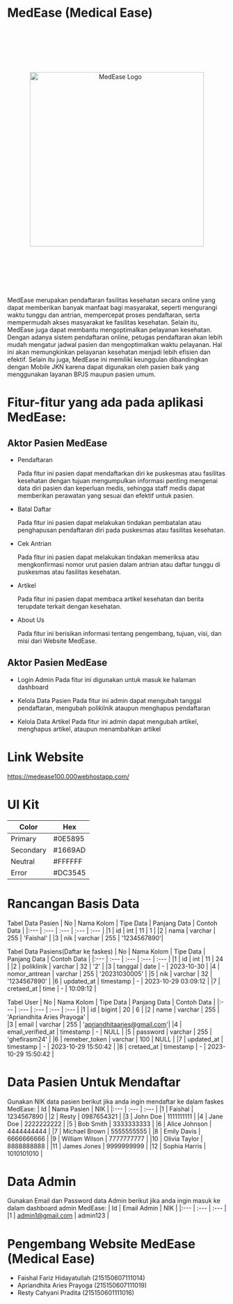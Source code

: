 # MedEase (Medical Ease)
<p align="center" style="padding-top: 100px; padding-bottom: 100px;">
  <a href="https://medease100.000webhostapp.com/" target="_blank">
    <img src="https://i.postimg.cc/d1qWJ1Gb/Group-100.png" width="400" alt="MedEase Logo">
  </a>
</p>

MedEase merupakan pendaftaran fasilitas kesehatan secara online yang dapat memberikan banyak manfaat bagi masyarakat, seperti mengurangi waktu tunggu dan antrian, mempercepat proses pendaftaran, serta mempermudah akses masyarakat ke fasilitas kesehatan. Selain itu, MedEase juga dapat membantu mengoptimalkan pelayanan kesehatan. Dengan adanya sistem pendaftaran online, petugas pendaftaran akan lebih mudah mengatur jadwal pasien dan mengoptimalkan waktu pelayanan. Hal ini akan memungkinkan pelayanan kesehatan menjadi lebih efisien dan efektif. Selain itu juga, MedEase ini memiliki keunggulan dibandingkan dengan Mobile JKN karena dapat digunakan oleh pasien baik yang menggunakan layanan BPJS maupun pasien umum.

# Fitur-fitur yang ada pada aplikasi MedEase:
## Aktor Pasien MedEase
- Pendaftaran
  
  Pada fitur ini pasien dapat mendaftarkan diri ke puskesmas atau fasilitas kesehatan dengan tujuan mengumpulkan informasi penting mengenai data diri pasien dan keperluan medis, sehingga staff medis dapat memberikan perawatan yang sesuai dan efektif untuk pasien.
- Batal Daftar
  
  Pada fitur ini pasien dapat melakukan tindakan pembatalan atau penghapusan pendaftaran diri pada puskesmas atau fasilitas kesehatan.
- Cek Antrian
  
  Pada fitur ini pasien dapat melakukan tindakan memeriksa atau mengkonfirmasi nomor urut pasien dalam antrian atau daftar tunggu di puskesmas atau fasilitas kesehatan.
- Artikel
  
  Pada fitur ini pasien dapat membaca artikel kesehatan dan berita terupdate terkait dengan kesehatan.
- About Us
  
  Pada fitur ini berisikan informasi tentang pengembang, tujuan, visi, dan misi dari Website MedEase.

## Aktor Pasien MedEase
- Login Admin
  Pada fitur ini digunakan untuk masuk ke halaman dashboard

- Kelola Data Pasien
  Pada fitur ini admin dapat mengubah tanggal pendaftaran, mengubah polikilnik ataupun menghapus pendaftaran

- Kelola Data Artikel
  Pada fitur ini admin dapat mengubah artikel, menghapus artikel, ataupun menambahkan artikel

# Link Website
https://medease100.000webhostapp.com/

# UI Kit
| Color     | Hex     | 
| ---       | ---     | 
| Primary   | #0E5895 |
| Secondary | #1669AD |
| Neutral   | #FFFFFF |
| Error     | #DC3545 |

# Rancangan Basis Data
Tabel Data Pasien
| No  | Nama Kolom | Tipe Data | Panjang Data | Contoh Data |
|:--- | :---       | :---      | :---         | :---        |
|1    | id         | int       | 11           | 1           |
|2    | nama       | varchar   | 255          | 'Faishal'   |
|3    | nik        | varchar   | 255          | '1234567890'|

Tabel Data Pasiens(Daftar ke faskes)
| No  | Nama Kolom    | Tipe Data | Panjang Data | Contoh Data         |
|:--- | :---          | :---      | :---         | :---                |
|1    | id            | int       | 11           | 24                  |
|2    | poliklinik    | varchar   | 32           | '2'                 |
|3    | tanggal       | date      | -            | 2023-10-30          |
|4    | nomor_antrean | varchar   | 255          | '20231030005'       |
|5    | nik           | varchar   | 32           | '1234567890'        |
|6    | updated_at    | timestamp | -            | 2023-10-29 03:09:12 |
|7    | cretaed_at    | time      | -            | 10:09:12            |

Tabel User
| No  | Nama Kolom        | Tipe Data | Panjang Data | Contoh Data                 |
|:--- | :---              | :---      | :---         | :---                        |
|1    | id                | bigint    | 20           | 6                           |
|2    | name              | varchar   | 255          | 'Apriandhita Aries Prayoga' |            
|3    | email             | varchar   | 255          | 'apriandhitaaries@gmail.com'|
|4    | email_verified_at | timestamp | -            | NULL                        |
|5    | password          | varchar   | 255          | 'ghefirasm24'               |
|6    | remeber_token     | varchar   | 100          | NULL                        |
|7    | updated_at        | timestamp | -            | 2023-10-29 15:50:42         |
|8    | cretaed_at        | timestamp | -            | 2023-10-29 15:50:42         |

# Data Pasien Untuk Mendaftar
Gunakan NIK data pasien berikut jika anda ingin mendaftar ke dalam faskes MedEase:
| Id  | Nama Pasien      | NIK            | 
|:--- | :---             | :---           | 
|1    | Faishal          | 1234567890     | 
|2    | Resty            | 0987654321     | 
|3    | John Doe         | 1111111111     | 
|4    | Jane Doe         | 2222222222     | 
|5    | Bob Smith        | 3333333333     | 
|6    | Alice Johnson    | 4444444444     | 
|7    | Michael Brown    | 5555555555     | 
|8    | Emily Davis      | 6666666666     | 
|9    | William Wilson   | 7777777777     | 
|10   | Olivia Taylor    | 8888888888     | 
|11   | James Jones      | 9999999999     | 
|12   | Sophia Harris    | 1010101010     | 

# Data Admin
Gunakan Email dan Password data Admin berikut jika anda ingin masuk ke dalam dashboard admin MedEase:
| Id  | Email Admin      | NIK            | 
|:--- | :---             | :---           | 
|1    | admin1@gmail.com | admin123       | 

# Pengembang Website MedEase (Medical Ease)
  - Faishal Fariz Hidayatullah (215150607111014)
  - Apriandhita Aries Prayoga  (215150607111019)
  - Resty Cahyani Pradita      (215150601111016)


